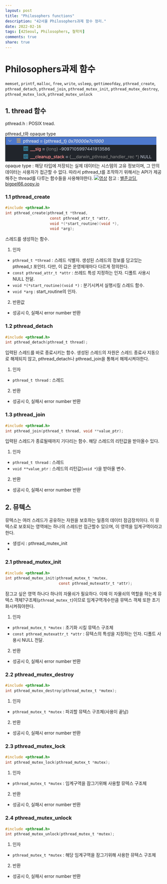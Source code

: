 ```yaml
---
layout: post
title: "Philosophers functions"
description: "42서울 Philosophers과제 함수 정리."
date: 2022-02-16
tags: [42Seoul, Philosophers, 철학자]
comments: true
share: true
---
```


# Philosophers과제 함수

`memset`, `printf`, `malloc`, `free`, `write`, `usleep`, `gettimeofday`, `pthread_create`, `pthread_detach`, `pthread_join`, `pthread_mutex_init`, `pthread_mutex_destroy`, `pthread_mutex_lock`, `pthread_mutex_unlock`

## 1. thread 함수
pthread.h : POSIX tread.

pthread_t와 opaque type
![pthread_t 자료구조](/images/42seoul/philo/pthread.png)
opaque type : 해당 타입에 저장되는 실제 데이터는 시스템의 고유 정보이며, 그 안의 데이터는 사용자가 접근할 수 없다. 따라서 pthread_t를 조작하기 위해서는 API가 제공해주는 thread를 다루는 함수들을 사용해야한다.
[![영상]( https://img.youtube.com/vi/TsUOhPsZk6k/0.jpg)](https://youtu.be/TsUOhPsZk6k?t=0s)
참고 : [별준코딩](https://junstar92.tistory.com/229?category=982715), [bigpel66.oopy.io](https://bigpel66.oopy.io/library/c/etc/4)

### 1.1 pthread_create
```c
#include <pthread.h>
int pthread_create(pthread_t *thread,
                    const pthread_attr_t *attr,
                    void *(*start_routine)(void *),
                    void *arg);
```
스레드를 생성하는 함수.
  1. 인자
  - `pthread_t *thread` : 스레드 식별자. 생성된 스레드의 정보를 담고있는 pthread_t 포인터. 다만, 이 값은 운영체재마다 다르게 정의한다.
  - `const pthread_attr_t *attr` : 쓰레드 특성 지정하는 인자. 디폴트 사용시 NULL 전달.
  - `void *(*start_routine)(void *)` : 분기시켜서 실행시킬 스레드 함수.
  - `void *arg` : start_routine의 인자.
  2. 반환값
  - 성공시 0, 실패시 error number 반환
### 1.2 pthread_detach
```c
#include <pthread.h>
int pthread_detach(pthread_t thread);
```
입력된 스레드를 바로 종료시키는 함수. 생성된 스레드의 자원은 스레드 종료사 지동으로 해제되지 않고, pthread_detach나 pthread_join을 통해서 해제시켜야한다.
  1. 인자
  - `pthread_t thread` : 스레드
  2. 반환
  - 성공시 0, 실패시 error number 반환
### 1.3 pthread_join
```c
#include <pthread.h>
int pthread_join(pthread_t thread, void **value_ptr);
```
입력된 스레드가 종료될때까지 기다리는 함수. 해당 스레드의 리턴값을 받아올수 있다.
1. 인자
- `pthread_t thread` : 스레드
- `void **value_ptr` : 스레드의 리턴값(`void *`)을 받아올 변수.
2. 반환
- 성공시 0, 실패시 error number 반환

## 2. 뮤텍스
뮤텍스는 여러 스레드가 공유하는 자원을 보호하는 일종의 데이터 잠금장치이다. 이 뮤텍스로 보호되는 영역에는 하나의 스레드만 접근할수 있으며, 이 영역을 임계구역이라고한다.

- 생성시 : pthread_mutex_init
-
### 2.1 pthread_mutex_init
```c
#include <pthread.h>
int pthread_mutex_init(pthread_mutex_t *mutex,
                        const pthread_mutexattr_t *attr);
```
잠그고 싶은 영역 하나다 하나의 자물쇠가 필요하다. 이때 이 자물쇠의 역할을 하는게 뮤텍스 객체?구조체(`pthread_mutex_t`)이므로 임계구역개수만큼 뮤텍스 객체 또한 초기화시켜줘야한다.
1. 인자
- `pthread_mutex_t *mutex` : 초기화 시킬 뮤텍스 구조체
- `const pthread_mutexattr_t *attr` : 뮤텍스의 특성을 지정하는 인자. 디폴트 사용시 NULL 전달.
2. 반환
- 성공시 0, 실패시 error number 반환
### 2.2 pthread_mutex_destroy
```c
#include <pthread.h>
int pthread_mutex_destroy(pthread_mutex_t *mutex);
```
1. 인자
- `pthread_mutex_t *mutex` : 파괴할 뮤텍스 구조체(사용이 끝남)
2. 반환
- 성공시 0, 실패시 error number 반환
### 2.3 pthread_mutex_lock
```c
#include <pthread.h>
int pthread_mutex_lock(pthread_mutex_t *mutex);
```
1. 인자
- `pthread_mutex_t *mutex` : 임계구역을 잠그기위해 사용할 뮤텍스 구조체
2. 반환
- 성공시 0, 실패시 error number 반환
### 2.4 pthread_mutex_unlock
```c
#include <pthread.h>
int pthread_mutex_unlock(pthread_mutex_t *mutex);
```
1. 인자
- `pthread_mutex_t *mutex` : 해당 임계구역을 잠그기위해 사용한 뮤텍스 구조체
2. 반환
- 성공시 0, 실패시 error number 반환
